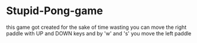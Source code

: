# Stupid-Pong-game
this game got created for the sake of time wasting
you can move the right paddle with UP and DOWN keys and by 'w' and 's' you move the left paddle
